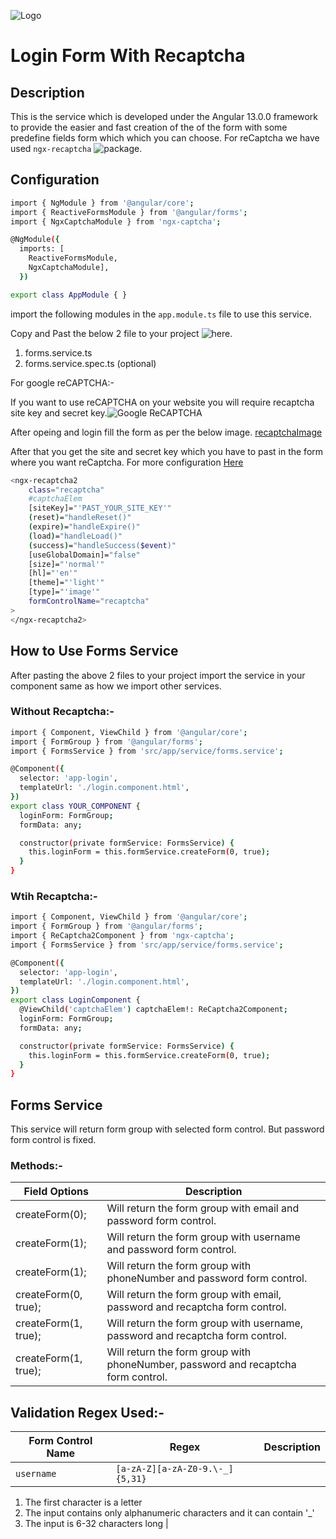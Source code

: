 ![Logo](https://www.solutionanalysts.com/wp-content/uploads/2021/02/SA-Logo-high.png)

# Login Form With Recaptcha

## Description

This is the service which is developed under the Angular 13.0.0 framework to provide the easier and fast creation of the of the form with some predefine fields form which which you can choose. For reCaptcha we have used `ngx-recaptcha` ![package](https://github.com/Enngage/ngx-captcha).

## Configuration

```bash
import { NgModule } from '@angular/core';
import { ReactiveFormsModule } from '@angular/forms';
import { NgxCaptchaModule } from 'ngx-captcha';

@NgModule({
  imports: [
    ReactiveFormsModule,
    NgxCaptchaModule],
  })

export class AppModule { }
```

import the following modules in the `app.module.ts` file to use this service.

Copy and Past the below 2 file to your project ![here](https://github.com/Deep1218/reusable/tree/login-with-recaptcha/src/app/service).

1. forms.service.ts
2. forms.service.spec.ts (optional)

For google reCAPTCHA:-

If you want to use reCAPTCHA on your website you will require recaptcha site key and secret key.![Google ReCAPTCHA](https://www.google.com/recaptcha/admin/create)

After opeing and login fill the form as per the below image.
[recaptchaImage](./src/assets/img/Recaptcha.png)

After that you get the site and secret key which you have to past in the form where you want reCaptcha. For more configuration [Here](https://enngage.github.io/ngx-captcha/)

```bash
<ngx-recaptcha2
    class="recaptcha"
    #captchaElem
    [siteKey]="'PAST_YOUR_SITE_KEY'"
    (reset)="handleReset()"
    (expire)="handleExpire()"
    (load)="handleLoad()"
    (success)="handleSuccess($event)"
    [useGlobalDomain]="false"
    [size]="'normal'"
    [hl]="'en'"
    [theme]="'light'"
    [type]="'image'"
    formControlName="recaptcha"
>
</ngx-recaptcha2>
```

## How to Use Forms Service

After pasting the above 2 files to your project import the service in your component same as how we import other services.

### Without Recaptcha:-

```bash
import { Component, ViewChild } from '@angular/core';
import { FormGroup } from '@angular/forms';
import { FormsService } from 'src/app/service/forms.service';

@Component({
  selector: 'app-login',
  templateUrl: './login.component.html',
})
export class YOUR_COMPONENT {
  loginForm: FormGroup;
  formData: any;

  constructor(private formService: FormsService) {
    this.loginForm = this.formService.createForm(0, true);
  }
}
```

### Wtih Recaptcha:-

```bash
import { Component, ViewChild } from '@angular/core';
import { FormGroup } from '@angular/forms';
import { ReCaptcha2Component } from 'ngx-captcha';
import { FormsService } from 'src/app/service/forms.service';

@Component({
  selector: 'app-login',
  templateUrl: './login.component.html',
})
export class LoginComponent {
  @ViewChild('captchaElem') captchaElem!: ReCaptcha2Component;
  loginForm: FormGroup;
  formData: any;

  constructor(private formService: FormsService) {
    this.loginForm = this.formService.createForm(0, true);
  }
}
```

## Forms Service

This service will return form group with selected form control. But password form control is fixed.

### Methods:-

| Field Options        | Description                                                                       |
| -------------------- | --------------------------------------------------------------------------------- |
| createForm(0);       | Will return the form group with email and password form control.                  |
| createForm(1);       | Will return the form group with username and password form control.               |
| createForm(1);       | Will return the form group with phoneNumber and password form control.            |
| createForm(0, true); | Will return the form group with email, password and recaptcha form control.       |
| createForm(1, true); | Will return the form group with username, password and recaptcha form control.    |
| createForm(1, true); | Will return the form group with phoneNumber, password and recaptcha form control. |

## Validation Regex Used:-

| Form Control Name | Regex                           | Description |
| ----------------- | ------------------------------- | ----------- |
| `username`        | `[a-zA-Z][a-zA-Z0-9.\-_]{5,31}` |

1.  The first character is a letter
2.  The input contains only alphanumeric characters and it can contain '\_'
3.  The input is 6-32 characters long |
